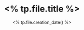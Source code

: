 ---
title: <% tp.file.title %>
date: <% tp.file.creation_date() %>
top:   
tags:  
    - 
categories: ""  # 分
resources: ""   # 资源 一般是可下载资源
copyright: false # false/true 自动显示自定义的文章底部版权声明
comments: true  # false/true 关闭文章底部Valine评论功能

---